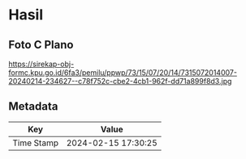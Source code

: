 # Hasil

## Foto C Plano

https://sirekap-obj-formc.kpu.go.id/6fa3/pemilu/ppwp/73/15/07/20/14/7315072014007-20240214-234627--c78f752c-cbe2-4cb1-962f-dd71a899f8d3.jpg


## Metadata

| Key        | Value               |
| ---------- | ------------------- |
| Time Stamp | 2024-02-15 17:30:25 |




